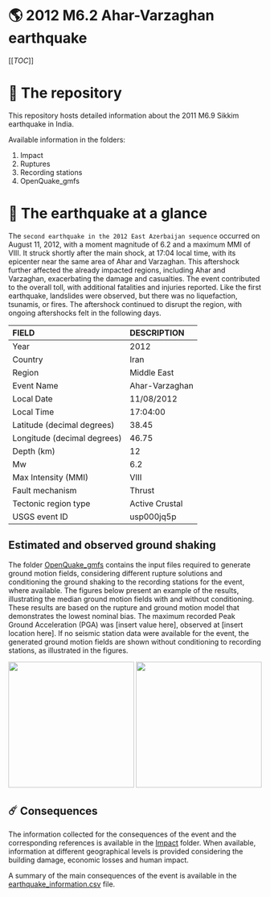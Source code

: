 # 🌎 2012 M6.2 Ahar-Varzaghan earthquake
[[_TOC_]]

# 📂 The repository

This repository hosts detailed information about the 2011 M6.9 Sikkim earthquake in India.

Available information in the folders:

1. Impact
2. Ruptures
3. Recording stations
4. OpenQuake_gmfs


# 🚀 The earthquake at a glance 

The `second earthquake in the 2012 East Azerbaijan sequence` occurred on August 11, 2012, with a moment magnitude of 6.2 and a maximum MMI of VIII. It struck shortly after the main shock, at 17:04 local time, with its epicenter near the same area of Ahar and Varzaghan. This aftershock further affected the already impacted regions, including Ahar and Varzaghan, exacerbating the damage and casualties. The event contributed to the overall toll, with additional fatalities and injuries reported. Like the first earthquake, landslides were observed, but there was no liquefaction, tsunamis, or fires. The aftershock continued to disrupt the region, with ongoing aftershocks felt in the following days.

| FIELD | DESCRIPTION |
|:------|:------------|
| Year | 2012 |
| Country | Iran |
| Region | Middle East |
| Event Name | Ahar-Varzaghan |
| Local Date | 11/08/2012 |
| Local Time | 17:04:00 |
| Latitude (decimal degrees) | 38.45 |
| Longitude (decimal degrees) | 46.75 |
| Depth (km) | 12 |
| Mw | 6.2 |
| Max Intensity (MMI) | VIII |
| Fault mechanism | Thrust |
| Tectonic region type | Active Crustal |
| USGS event ID | usp000jq5p |

## Estimated and observed ground shaking

The folder [OpenQuake_gmfs](./OpenQuake_gmfs/) contains the input files required to generate ground motion fields, considering different rupture solutions and conditioning the ground shaking to the recording stations for the event, where available. The figures below present an example of the results, illustrating the median ground motion fields with and without conditioning. These results are based on the rupture and ground motion model that demonstrates the lowest nominal bias. The maximum recorded Peak Ground Acceleration (PGA) was [insert value here], observed at [insert location here]. If no seismic station data were available for the event, the generated ground motion fields are shown without conditioning to recording stations, as illustrated in the figures.

<img src="./4.OpenQuake_gmfs/median_gmf_stations_none.png" height="250">
<img src="./4.OpenQuake_gmfs/median_gmf_stations_seismic.png" height="250">

## ☄️ Consequences

The information collected for the consequences of the event and the corresponding references is available in the [Impact](./Impact) folder. When available, information at different geographical levels is provided considering the building damage, economic losses and human impact.

A summary of the main consequences of the event is available in the [earthquake_information.csv](./earthquake_information.csv) file.